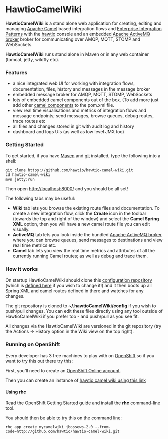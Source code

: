 # HawtioCamelWiki

**HawtioCamelWiki** is a stand alone web application for creating, editing and managing [Apache Camel](http://camel.apache.org/) based integration flows and [Enterprise Integration Patterns](http://camel.apache.org/enterprise-integration-patterns.html) with the [hawtio](http://hawt.io/) console and an embedded [Apache ActiveMQ broker](http://activemq.apache.org/) broker for communicating over AMQP, MQTT, STOMP and WebSockets.

**HawtioCamelWiki** runs stand alone in Maven or in any web container (tomcat, jetty, wildfly etc).

### Features

* a nice integrated web UI for working with integration flows, documentation, files, history and messages in the message broker
* embedded message broker for AMQP, MQTT, STOMP, WebSockets
* lots of embedded camel components out of the box. (To add more just add other [camel components](http://camel.apache.org/components.html) to the pom.xml file.
* view real time visualisations and metrics of integration flows and message endpoints; send messages, browse queues, debug routes, trace routes etc
* all files and changes stored in git with audit log and history
* dashboard and logs UIs (as well as low level JMX too)

### Getting Started

To get started, if you have [Maven](http://maven.apache.org/) and [git](http://git-scm.com/) installed, type the following into a shell:

    git clone https://github.com/hawtio/hawtio-camel-wiki.git
    cd hawtio-camel-wiki
    mvn jetty:run

Then open [http://localhost:8000/](http://localhost:8080/) and you should be all set!

The following tabs may be useful:

* **Wiki** tab lets you browse the existing route files and documentation. To create a new integration flow, click the **Create** icon in the toolbar (towards the top and right of the window) and select the **Camel Spring XML** option, then you will have a new camel route file you can edit visually.
* **ActiveMQ** tab lets you look inside the bundled [Apache ActiveMQ broker](http://activemq.apache.org/) where you can browse queues, send messages to destinations and view real time metrics etc.
* **Camel** tab lets you view the real time metrics and attributes of all the currently running Camel routes; as well as debug and trace them.

### How it works

On startup HawtioCamelWiki should clone this [configuration repository](https://github.com/hawtio/hawtio-camel-wiki-config) (which is [defined here](https://github.com/hawtio/hawtio-camel-wiki/blob/master/src/main/resources/blueprint.properties#L10) if you wish to change it!) and it then boots up all Spring XML and camel routes defined in there and watches for any changes.

The git repository is cloned to **~/.hawtioCamelWiki/config** if you wish to push/pull changes. You can edit these files directly using any tool outside of HawtioCamelWiki if you prefer too - and push/pull as you see fit.

All changes via the HawtioCamelWiki are versioned in the git repository (try the Actions -> History option in the Wiki view on the top right).


### Running on OpenShift

Every developer has 3 free machines to play with on [OpenShift](http://openshift.com/) so if you want to try this out there try this:

First, you'll need to create an [OpenShift Online account](https://openshift.redhat.com/app/account/new).

Then you can create an instance of [hawtio camel wiki using this link](https://www.openshift.com/quickstarts/hawtio-camel-wiki)

#### Using rhc

Read  the OpenShift Getting Started guide and install the **rhc** command-line tool.

You should then be able to try this on the command line:

    rhc app create mycamelwiki jbossews-2.0 --from-code=http://github.com/hawtio/hawtio-camel-wiki.git